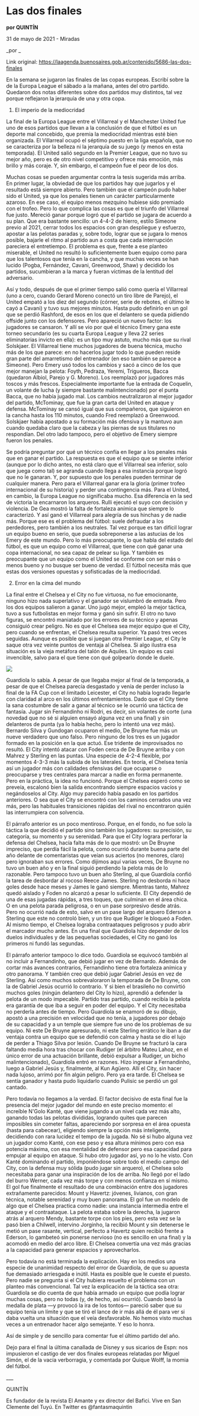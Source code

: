 # Las dos finales

**por QUINTÍN**

31 de mayo de 2021 - Miradas

_por _

Link original: https://laagenda.buenosaires.gob.ar/contenido/5686-las-dos-finales



En la semana se jugaron las finales de las copas europeas. Escribí sobre la de la Europa League el sábado a la mañana, antes del otro partido. Quedaron dos notas diferentes sobre dos partidos muy distintos, tal vez porque reflejaron la jerarquía de una y otra copa.




1. El imperio de la mediocridad




La final de la Europa League entre el Villarreal y el Manchester United fue uno de esos partidos que llevan a la conclusión de que el fútbol es un deporte mal concebido, que premia la mediocridad mientras esté bien organizada. El Villarreal ocupó el séptimo puesto en la liga española, que no se caracteriza por la belleza ni la jerarquía de su juego (y menos en esta temporada). El United salió segundo en la Premier League, que no tuvo su mejor año, pero es de otro nivel competitivo y ofrece más emoción, más brillo y más coraje. Y, sin embargo, el campeón fue el peor de los dos.




Muchas cosas se pueden argumentar contra la tesis sugerida más arriba. En primer lugar, la obviedad de que los partidos hay que jugarlos y el resultado está siempre abierto. Pero también que el campeón pudo haber sido el United, ya que los penales tienen un carácter particularmente azaroso. En ese caso, el equipo menos mezquino hubiese sido premiado con el trofeo. Pero lo que complica las cosas es que el triunfo del Villarreal fue justo. Mereció ganar porque logró que el partido se jugara de acuerdo a su plan. Que era bastante sencillo: un 4-4-2 de hierro, estilo Simeone previo al 2021, cerrar todos los espacios con gran despliegue y esfuerzo, apostar a las pelotas paradas y, sobre todo, lograr que se jugara lo menos posible, bajarle el ritmo al partido aun a costa que cada interrupción pareciera el entretiempo. El problema es que, frente a ese planteo miserable, el United no resultó lo suficientemente buen equipo como para que los talentosos que tenía en la cancha, y que muchas veces se han lucido (Pogba, Fernández, Cavani, Greenwood, Shaw) y decidido los partidos, sucumbieran a la marca y fueran víctimas de la lentitud del adversario.




Así y todo, después de que el primer tiempo salió como quería el Villarreal (uno a cero, cuando Gerard Moreno conectó un tiro libre de Parejo), el United empató a los diez del segundo (córner, serie de rebotes, el último le cayó a Cavani) y tuvo sus mejores minutos. Hasta pudo definirlo en un gol que se perdió Rashford, de esos en los que el delantero se queda pidiendo offside junto con los defensores. Pero apareció un nuevo factor: los jugadores se cansaron. Y allí se vio por qué el técnico Emery gana este torneo secundario (es su cuarta Europa League y lleva 22 series eliminatorias invicto en ella): es un tipo muy astuto, mucho más que su rival Solskjaer. El Villarreal tiene muchos jugadores de buena técnica, mucho más de los que parece: en no hacerlos jugar todo lo que pueden reside gran parte del amarretismo del entrenador (en eso también se parece a Simeone). Pero Emery usó todos los cambios y sacó a cinco de los que mejor manejan la pelota: Foyth, Pedraza, Yeremi, Trigueros, Bacca (quedaron Albiol, Parejo y G. Moreno). Los reemplazó por jugadores más toscos y más frescos. Especialmente importante fue la entrada de Coquelin, un volante de lucha (y siempre bastante malintencionado) por el punta Bacca, que no había jugado mal. Los cambios neutralizaron al mejor jugador del partido, McTominay, que fue la gran carta del United en ataque y defensa. McTominay se cansó igual que sus compañeros, que siguieron en la cancha hasta los 110 minutos, cuando Fred reemplazó a Greenwood. Solskjaer había apostado a su formación más ofensiva y la mantuvo aun cuando quedaba claro que la cabeza y las piernas de sus titulares no respondían. Del otro lado tampoco, pero el objetivo de Emery siempre fueron los penales.




Se podría preguntar por qué un técnico confía en llegar a los penales más que en ganar el partido. La respuesta es que el equipo que se siente inferior (aunque por lo dicho antes, no está claro que el Villarreal sea inferior, solo que juega como tal) se agranda cuando llega a esa instancia porque logró que no le ganaran. Y, por supuesto que los penales pueden terminar de cualquier manera. Pero para el Villarreal ganar era la gloria (primer trofeo internacional de su historia) y perder una contingencia más. Para el United, en cambio, la Europa League no significaba mucho. Esa diferencia en la sed de victoria la encarnaron los arqueros. Rulli ejecutó el suyo con decisión y violencia. De Gea mostró la falta de fortaleza anímica que siempre lo caracterizó. Y así ganó el Villarreal para alegría de sus hinchas y de nadie más. Porque ese es el problema del fútbol: suele defraudar a los perdedores, pero también a los neutrales. Tal vez porque es tan difícil lograr un equipo bueno en serio, que pueda sobreponerse a las astucias de los Emery de este mundo. Pero lo más preocupante, lo que habla del estado del fútbol, es que un equipo como el Villarreal, que tiene con qué ganar una copa internacional, no sea capaz de pelear su liga. Y también es preocupante que un equipo como el United se conforme con ser más o menos bueno y no busque ser bueno de verdad. El fútbol necesita más que estas dos versiones opuestas y sofisticadas de la mediocridad.




2. Error en la cima del mundo




La final entre el Chelsea y el City no fue virtuosa, no fue emocionante, ninguno hizo nada superlativo y el ganador se vislumbró de entrada. Pero los dos equipos salieron a ganar. Uno jugó mejor, empleó la mejor táctica, tuvo a sus futbolistas en mejor forma y ganó sin sufrir. El otro no tuvo figuras, se encontró maniatado por los errores de su técnico y apenas consiguió crear peligro. No es que el Chelsea sea mejor equipo que el City, pero cuando se enfrentan, el Chelsea resulta superior. Ya pasó tres veces seguidas. Aunque es posible que si juegan otra Premier League, el City le saque otra vez veinte puntos de ventaja al Chelsea. Si algo ilustra esa situación es la vieja metáfora del talón de Aquiles. Un equipo es casi invencible, salvo para el que tiene con qué golpearlo donde le duele.




[![](https://img.youtube.com/vi/9kJAxbwjBSo/0.jpg)](https://www.youtube.com/watch?v=9kJAxbwjBSo)




Guardiola lo sabía. A pesar de que llegaba mejor al final de la temporada, a pesar de que el Chelsea parecía desgastado y venía de perder incluso la final de la FA Cup con el limitado Leicester, el City no había logrado llegarle con claridad al arco en los últimos enfrentamientos. Dado que el City tiene la sana costumbre de salir a ganar al técnico se le ocurrió una táctica de fantasía. Jugar sin Fernandinho ni Rodri, es decir, sin volantes de corte (una novedad que no sé si alguien ensayó alguna vez en una final) y sin delanteros de punta (ya lo había hecho, pero lo intentó una vez más). Bernardo Silva y Gundogan ocuparon el medio, De Bruyne fue más un nueve verdadero que uno falso. Pero ninguno de los tres es un jugador formado en la posición en la que actuó. Ese tridente de improvisados no resultó. El City intentó atacar con Foden cerca de De Bruyne arriba y con Mahrez y Sterling en las puntas. Una especie de 4-2-4 flexible, por momentos 4-3-3 más la subida de los laterales. En teoría, el Chelsea tenía así un jugador más con calidades ofensivas del que ocuparse o preocuparse y tres centrales para marcar a nadie en forma permanente. Pero en la práctica, la idea no funcionó. Porque el Chelsea esperó como se preveía, escalonó bien la salida encontrando siempre espacios vacíos y negándoselos al City. Algo muy parecido había pasado en los partidos anteriores. O sea que el City se encontró con los caminos cerrados una vez más, pero las habituales transiciones rápidas del rival no encontraron quién las interrumpiera con solvencia.




El párrafo anterior es un poco mentiroso. Porque, en el fondo, no fue solo la táctica la que decidió el partido sino también los jugadores: su precisión, su categoría, su momento y su serenidad. Para que el City lograra perforar la defensa del Chelsea, hacía falta más de lo que mostró: un De Bruyne impreciso, que perdía fácil la pelota, como ocurrió durante buena parte del año delante de comentaristas que veían sus aciertos (no menores, claro) pero ignoraban sus errores. Como dijimos aquí varias veces, De Bruyne no tuvo un buen año y en la final siguió perdiendo la pelota más de lo razonable. Pero tampoco tuvo un buen año Sterling, al que Guardiola confió la tarea de desbordar al rocoso Reece James. Sterling no desborda ni hace goles desde hace meses y James le ganó siempre. Mientras tanto, Mahrez quedó aislado y Foden no alcanzó a pesar lo suficiente. El City dependió de una de esas jugadas rápidas, a tres toques, que culminan en el área chica. O en una pelota parada peligrosa, o en un pase sorpresivo desde atrás. Pero no ocurrió nada de esto, salvo en un pase largo del arquero Ederson a Sterling que este no controló bien, y un tiro que Rudiger le bloqueó a Foden. Al mismo tiempo, el Chelsea lograba contraataques peligrosos y pudo abrir el marcador mucho antes. En una final que Guardiola hizo depender de los duelos individuales y de las pequeñas sociedades, el City no ganó los primeros ni fundó las segundas.




El párrafo anterior tampoco lo dice todo. Guardiola se equivocó también al no incluir a Fernandinho, que debió jugar en vez de Bernardo. Además de cortar más avances contrarios, Fernandinho tiene otra fortaleza anímica y otro panorama. Y también creo que debió jugar Gabriel Jesús en vez de Sterling. Así como muchos sobrevaloraron la temporada de De Bruyne, con la de Gabriel Jesús ocurrió lo contrario. Y si bien el brasileño no convirtió muchos goles (ningún delantero del City lo hizo), aprendió a defender la pelota de un modo impecable. Partido tras partido, cuando recibía la pelota era garantía de que iba a seguir en poder del equipo. Y el City necesitaba no perderla antes de tiempo. Pero Guardiola se enamoró de su dibujo, apostó a una precisión en velocidad que no tenía, a jugadores por debajo de su capacidad y a un temple que siempre fue uno de los problemas de su equipo. Ni este De Bruyne apresurado, ni este Sterling errático le iban a dar ventaja contra un equipo que se defendió con calma y hasta se dio el lujo de perder a Thiago Silva por lesión. Cuando De Bruyne se fracturó la cara faltando media hora tras chocar con Rudiger (el árbitro Mateu Lahoz, en el único error de una actuación brillante, debió expulsar a Rudiger, un bicho malintencionado), Guardiola entró en razones. Hizo ingresar a Fernandinho, luego a Gabriel Jesús y, finalmente, al Kun Agüero. Allí el City, sin hacer nada lujoso, arrimó por fin algún peligro. Pero ya era tarde. El Chelsea se sentía ganador y hasta pudo liquidarlo cuando Pulisic se perdió un gol cantado.




Pero todavía no llegamos a la verdad. El factor decisivo de esta final fue la presencia del mejor jugador del mundo en este preciso momento: el increíble N'Golo Kanté, que viene jugando a un nivel cada vez más alto, ganando todas las pelotas divididas, logrando quites que parecen imposibles sin cometer faltas, apareciendo por sorpresa en el área opuesta (hasta para cabecear), eligiendo siempre la opción más inteligente, decidiendo con rara lucidez el tempo de la jugada. No sé si hubo alguna vez un jugador como Kanté, con ese peso y esa altura mínimos pero con esa potencia máxima, con esa mentalidad de defensor pero esa capacidad para empujar al equipo en ataque. Si hubo otro jugador así, yo no lo he visto. Con Kanté dominando el partido, imponiéndose sobre todo el medio campo del City, con la defensa muy sólida (pudo jugar sin arquero), el Chelsea solo necesitaba para ganar una inspiración de los de arriba. No llegó por el lado del burro Werner, cada vez más torpe y con menos confianza en sí mismo. El gol fue finalmente el resultado de una combinación entre dos jugadores extrañamente parecidos: Mount y Havertz: jóvenes, livianos, con gran técnica, notable serenidad y muy buen panorama. El gol fue un modelo de algo que el Chelsea practica como nadie: una instancia intermedia entre el ataque y el contraataque. La pelota estaba sobre la derecha, la jugaron atrás al arquero Mendy, bastante torpe con los pies, pero esta vez se la pasó bien a Chilwell, intervino Jorginho, la recibió Mount y sin detenerse le metió un pase rasante, vertical, perfecto a Havertz quien recibió frente a Ederson, lo gambeteó sin ponerse nervioso (no es sencillo en una final) y la acomodó en medio del arco libre. El Chelsea convertía una vez más gracias a la capacidad para generar espacios y aprovecharlos.




Pero todavía no está terminada la explicación. Hay en los medios una especie de unanimidad respecto del error de Guardiola, de que su apuesta fue demasiado arriesgada e inútil. Hasta es posible que le cueste el puesto. Pero nadie se pregunta si el City hubiera resuelto el problema con un planteo más convencional. Tal vez la explicación de la táctica sea otra: Guardiola se dio cuenta de que había armado un equipo que podía lograr muchas cosas, pero no todas (y, de hecho, así ocurrió). Cuando besó la medalla de plata —y provocó la ira de los tontos— pareció saber que su equipo tenía un límite y que se tiró el lance de ir más allá de él para ver si daba vuelta una situación que el veía desfavorable. No hemos visto muchas veces a un entrenador hacer algo semejante. Y eso lo honra.




Así de simple y de sencillo para comentar fue el último partido del año.




Dejo para el final la última canallada de Disney y sus sicarios de Espn: nos impusieron el castigo de ver dos finales europeas relatadas por Miguel Simón, el de la vacía verborragia, y comentada por Quique Wolff, la momia del fútbol.




\_\_\_




QUINTÍN




Es fundador de la revista El Amante y ex director del Bafici. Vive en San Clemente del Tuyú. En Twitter es @fantasmaquintin



